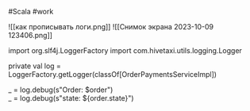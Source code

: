 #Scala 
#work 

![[как прописывать логи.png]]
![[Снимок экрана 2023-10-09 123406.png]]


import org.slf4j.LoggerFactory
import com.hivetaxi.utils.logging.Logger

private val log = LoggerFactory.getLogger(classOf[OrderPaymentsServiceImpl])

_ = log.debug(s"Order: $order")  
_ = log.debug(s"state: ${order.state}")